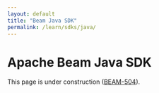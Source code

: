 ```yaml
---
layout: default
title: "Beam Java SDK"
permalink: /learn/sdks/java/
---
```

# Apache Beam Java SDK

This page is under construction ([BEAM-504](https://issues.apache.org/jira/browse/BEAM-504)).
